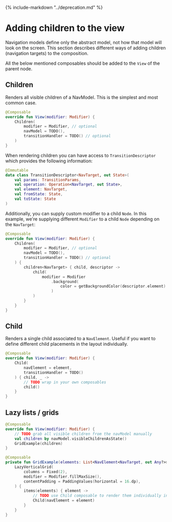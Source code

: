 {% include-markdown "../deprecation.md" %}

# Adding children to the view

Navigation models define only the abstract model, not how that model will look on the screen. This section describes different ways of adding children (navigation targets) to the composition.

All the below mentioned composables should be added to the `View` of the parent node.


## Children

Renders all visible children of a NavModel. This is the simplest and most common case.

```kotlin
@Composable
override fun View(modifier: Modifier) {
    Children(
        modifier = Modifier, // optional
        navModel = TODO(),
        transitionHandler = TODO() // optional
    )
}
```

When rendering children you can have access to `TransitionDescriptor` which provides the following information:

```kotlin
@Immutable
data class TransitionDescriptor<NavTarget, out State>(
    val params: TransitionParams,
    val operation: Operation<NavTarget, out State>,
    val element: NavTarget,
    val fromState: State,
    val toState: State
)
```

Additionally, you can supply custom modifier to a child `Node`. In this example, we're supplying different `Modifier`
to a child `Node` depending on the `NavTarget`: 

```kotlin
@Composable
override fun View(modifier: Modifier) {
    Children(
        modifier = Modifier, // optional
        navModel = TODO(),
        transitionHandler = TODO() // optional
    ) {
        children<NavTarget> { child, descriptor ->
            child(
                modifier = Modifier
                    .background(
                        color = getBackgroundColor(descriptor.element)
                    )
            )
        }
    }
}
```

## Child

Renders a single child associated to a `NavElement`. Useful if you want to define different child placements in the layout individually. 

```kotlin
@Composable
override fun View(modifier: Modifier) {
    Child(
        navElement = element,
        transitionHandler = TODO()
    ) { child, _ ->
        // TODO wrap in your own composables
        child()
    }
}
```

## Lazy lists / grids

```kotlin
@Composable
override fun View(modifier: Modifier) {
    // TODO grab all visible children from the navModel manually
    val children by navModel.visibleChildrenAsState()
    GridExample(children)
}

@Composable
private fun GridExample(elements: List<NavElement<NavTarget, out Any?>>) {
    LazyVerticalGrid(
        columns = Fixed(2),
        modifier = Modifier.fillMaxSize(),
        contentPadding = PaddingValues(horizontal = 16.dp),
    ) {
        items(elements) { element ->
            // TODO use Child composable to render them individually inside the list / grid
            Child(navElement = element)
        }
    }
}
```

